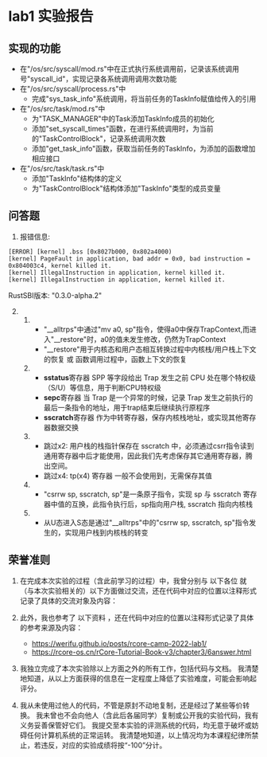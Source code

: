 # lab1 实验报告
## 实现的功能
- 在"/os/src/syscall/mod.rs"中在正式执行系统调用前，记录该系统调用号"syscall_id"，实现记录各系统调用调用次数功能
- 在"/os/src/syscall/process.rs"中
    - 完成"sys_task_info"系统调用，将当前任务的TaskInfo赋值给传入的引用
- 在"/os/src/task/mod.rs"中
    - 为"TASK_MANAGER"中的Task添加TaskInfo成员的初始化
    - 添加"set_syscall_times"函数，在进行系统调用时，为当前的"TaskControlBlock"，记录系统调用次数
    - 添加"get_task_info"函数，获取当前任务的TaskInfo，为添加的函数增加相应接口
- 在"/os/src/task/task.rs"中
    - 添加"TaskInfo"结构体的定义
    - 为"TaskControlBlock"结构体添加"TaskInfo"类型的成员变量

## 问答题
1. 报错信息: 
``` log
[ERROR] [kernel] .bss [0x8027b000, 0x802a4000)
[kernel] PageFault in application, bad addr = 0x0, bad instruction = 0x804003c4, kernel killed it.
[kernel] IllegalInstruction in application, kernel killed it.
[kernel] IllegalInstruction in application, kernel killed it.
```
RustSBI版本: "0.3.0-alpha.2"

2. 
    1. 
        - "__alltrps"中通过"mv a0, sp"指令，使得a0中保存TrapContext,而进入"__restore"时，a0的值未发生修改，仍然为TrapContext
        - "__restore"用于内核态和用户态相互转换过程中内核栈/用户栈上下文的恢复 或 函数调用过程中，函数上下文的恢复
    2. 
        - **sstatus**寄存器 SPP 等字段给出 Trap 发生之前 CPU 处在哪个特权级（S/U）等信息，用于判断CPU特权级
        - **sepc**寄存器 当 Trap 是一个异常的时候，记录 Trap 发生之前执行的最后一条指令的地址，用于trap结束后继续执行原程序
        - **sscratch**寄存器 作为中转寄存器，保存内核栈地址，或实现其他寄存器数据交换
    3. 
        - 跳过x2: 用户栈的栈指针保存在 sscratch 中，必须通过csrr指令读到通用寄存器中后才能使用，因此我们先考虑保存其它通用寄存器，腾出空间。
        - 跳过x4: tp(x4) 寄存器 一般不会使用到，无需保存其值
    4.  
        - "csrrw sp, sscratch, sp"是一条原子指令，实现 sp 与 sscratch 寄存器中值的互换，此指令执行后，sp指向用户栈, sscratch 指向内核栈
    5. 
        -  从U态进入S态是通过"__alltrps"中的"csrrw sp, sscratch, sp"指令发生的，实现用户栈到内核栈的转变
## 荣誉准则
1. 在完成本次实验的过程（含此前学习的过程）中，我曾分别与 以下各位 就（与本次实验相关的）以下方面做过交流，还在代码中对应的位置以注释形式记录了具体的交流对象及内容：

2. 此外，我也参考了 以下资料 ，还在代码中对应的位置以注释形式记录了具体的参考来源及内容：
    - https://werifu.github.io/posts/rcore-camp-2022-lab1/
    - https://rcore-os.cn/rCore-Tutorial-Book-v3/chapter3/6answer.html

3. 我独立完成了本次实验除以上方面之外的所有工作，包括代码与文档。 我清楚地知道，从以上方面获得的信息在一定程度上降低了实验难度，可能会影响起评分。

4. 我从未使用过他人的代码，不管是原封不动地复制，还是经过了某些等价转换。 我未曾也不会向他人（含此后各届同学）复制或公开我的实验代码，我有义务妥善保管好它们。 我提交至本实验的评测系统的代码，均无意于破坏或妨碍任何计算机系统的正常运转。 我清楚地知道，以上情况均为本课程纪律所禁止，若违反，对应的实验成绩将按“-100”分计。